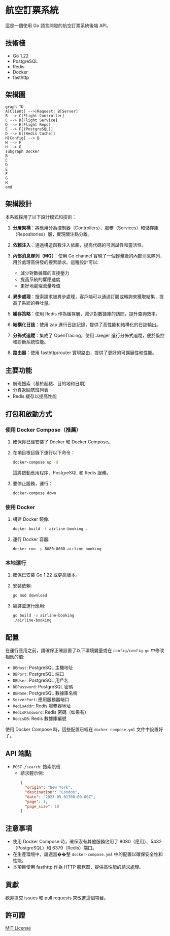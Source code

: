 # 航空訂票系統

這是一個使用 Go 語言開發的航空訂票系統後端 API。


## 技術棧

- Go 1.22
- PostgreSQL
- Redis
- Docker
- fasthttp

## 架構圖
``` mermaid
graph TD
A[Client] -->|Request| B[Server]
B --> C[Flight Controller]
C --> D[Flight Service]
D --> E[Flight Repo]
E --> F[(PostgreSQL)]
D --> G[(Redis Cache)]
H[Config] --> B
H --> F
H --> G
subgraph Docker
B
C
D
E
F
G
H
end

```
## 架構設計

本系統採用了以下設計模式和技術：

1. **分層架構**：將應用分為控制器（Controllers）、服務（Services）和儲存庫（Repositories）層，實現關注點分離。

2. **依賴注入**：通過構造函數注入依賴，提高代碼的可測試性和靈活性。

3. **內部消息隊列（MQ）**：使用 Go channel 實現了一個輕量級的內部消息隊列，用於處理高併發的搜索請求。這種設計可以:
   - 減少對數據庫的直接壓力
   - 提高系統的響應速度
   - 更好地處理流量峰值

4. **異步處理**：搜索請求被異步處理，客戶端可以通過訂閱或輪詢來獲取結果，提高了系統的吞吐量。

5. **緩存策略**：使用 Redis 作為緩存層，減少對數據庫的訪問，提升查詢效率。

6. **結構化日誌**：使用 zap 進行日誌記錄，提供了高性能和結構化的日誌輸出。

7. **分佈式追蹤**：集成了 OpenTracing，使用 Jaeger 進行分佈式追蹤，便於監控和診斷系統性能。

8. **路由器**：使用 fasthttp/router 實現路由，提供了更好的可擴展性和性能。



## 主要功能

- 航班搜索（基於起點、目的地和日期）
- 分頁返回航班列表
- Redis 緩存以提高性能

## 打包和啟動方式

### 使用 Docker Compose（推薦）

1. 確保你已經安裝了 Docker 和 Docker Compose。

2. 在項目根目錄下運行以下命令：

   ```bash
   docker-compose up -d
   ```

   這將啟動應用程序、PostgreSQL 和 Redis 服務。

3. 要停止服務，運行：

   ```bash
   docker-compose down
   ```

### 使用 Docker

1. 構建 Docker 鏡像:

   ```bash
   docker build -t airline-booking .
   ```

2. 運行 Docker 容器:

   ```bash
   docker run -p 8080:8080 airline-booking
   ```

### 本地運行

1. 確保已安裝 Go 1.22 或更高版本。

2. 安裝依賴:

   ```bash
   go mod download
   ```

3. 編譯並運行應用:

   ```bash
   go build -o airline-booking
   ./airline-booking
   ```

## 配置

在運行應用之前，請確保正確設置了以下環境變量或在 `config/config.go` 中修改相應的值:

- `DBHost`: PostgreSQL 主機地址
- `DBPort`: PostgreSQL 端口
- `DBUser`: PostgreSQL 用戶名
- `DBPassword`: PostgreSQL 密碼
- `DBName`: PostgreSQL 數據庫名稱
- `ServerPort`: 應用服務器端口
- `RedisAddr`: Redis 服務器地址
- `RedisPassword`: Redis 密碼（如果有）
- `RedisDB`: Redis 數據庫編號

使用 Docker Compose 時，這些配置已經在 `docker-compose.yml` 文件中設置好了。

## API 端點

- `POST /search`: 搜索航班
  - 請求體示例:
    ```json
    {
      "origin": "New York",
      "destination": "London",
      "date": "2023-05-01T00:00:00Z",
      "page": 1,
      "page_size": 10
    }
    ```

## 注意事項

- 使用 Docker Compose 時，確保沒有其他服務佔用了 8080（應用）、5432（PostgreSQL）和 6379（Redis）端口。
- 在生產環境中，請適當��整 `docker-compose.yml` 中的配置以確保安全性和性能。
- 本項目使用 fasthttp 作為 HTTP 服務器，提供高性能的請求處理。

## 貢獻

歡迎提交 issues 和 pull requests 來改進這個項目。

## 許可證

[MIT License](LICENSE)

